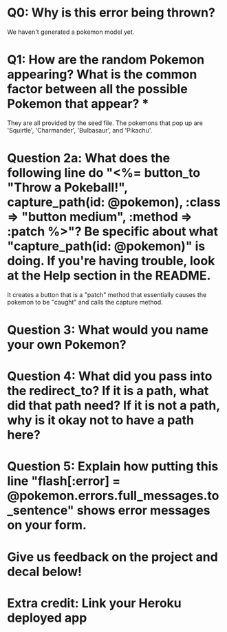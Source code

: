 # Q0: Why is this error being thrown?

We haven't generated a pokemon model yet.

# Q1: How are the random Pokemon appearing? What is the common factor between all the possible Pokemon that appear? *

They are all provided by the seed file. The pokemons that pop up are 'Squirtle', 'Charmander', 'Bulbasaur', and 'Pikachu'.

# Question 2a: What does the following line do "<%= button_to "Throw a Pokeball!", capture_path(id: @pokemon), :class => "button medium", :method => :patch %>"? Be specific about what "capture_path(id: @pokemon)" is doing. If you're having trouble, look at the Help section in the README.

It creates a button that is a "patch" method that essentially causes the pokemon to be "caught" and calls the capture method.

# Question 3: What would you name your own Pokemon?

# Question 4: What did you pass into the redirect_to? If it is a path, what did that path need? If it is not a path, why is it okay not to have a path here?

# Question 5: Explain how putting this line "flash[:error] = @pokemon.errors.full_messages.to_sentence" shows error messages on your form.

# Give us feedback on the project and decal below!

# Extra credit: Link your Heroku deployed app
